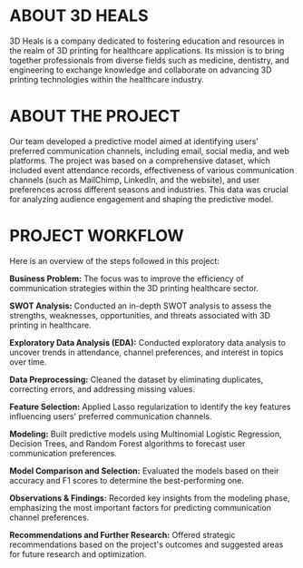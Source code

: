 # ABOUT 3D HEALS
3D Heals is a company dedicated to fostering education and resources in the realm of 3D printing for healthcare applications. Its mission is to bring together professionals from diverse fields such as medicine, dentistry, and engineering to exchange knowledge and collaborate on advancing 3D printing technologies within the healthcare industry.

# ABOUT THE PROJECT
Our team developed a predictive model aimed at identifying users' preferred communication channels, including email, social media, and web platforms. The project was based on a comprehensive dataset, which included event attendance records, effectiveness of various communication channels (such as MailChimp, LinkedIn, and the website), and user preferences across different seasons and industries. This data was crucial for analyzing audience engagement and shaping the predictive model.

# PROJECT WORKFLOW
Here is an overview of the steps followed in this project:

**Business Problem:** The focus was to improve the efficiency of communication strategies within the 3D printing healthcare sector.

**SWOT Analysis:** Conducted an in-depth SWOT analysis to assess the strengths, weaknesses, opportunities, and threats associated with 3D printing in healthcare.

**Exploratory Data Analysis (EDA):** Conducted exploratory data analysis to uncover trends in attendance, channel preferences, and interest in topics over time.

**Data Preprocessing:** Cleaned the dataset by eliminating duplicates, correcting errors, and addressing missing values.

**Feature Selection:** Applied Lasso regularization to identify the key features influencing users' preferred communication channels.

**Modeling:** Built predictive models using Multinomial Logistic Regression, Decision Trees, and Random Forest algorithms to forecast user communication preferences.

**Model Comparison and Selection:** Evaluated the models based on their accuracy and F1 scores to determine the best-performing one.

**Observations & Findings:** Recorded key insights from the modeling phase, emphasizing the most important factors for predicting communication channel preferences.

**Recommendations and Further Research:** Offered strategic recommendations based on the project's outcomes and suggested areas for future research and optimization.
